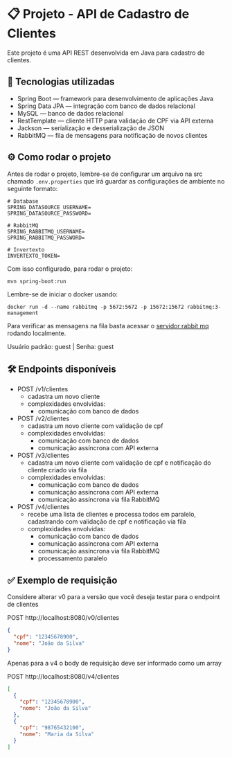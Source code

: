 # 📋 Projeto - API de Cadastro de Clientes
Este projeto é uma API REST desenvolvida em Java para cadastro de clientes.

## 🚀 Tecnologias utilizadas
- Spring Boot — framework para desenvolvimento de aplicações Java
- Spring Data JPA — integração com banco de dados relacional
- MySQL — banco de dados relacional
- RestTemplate — cliente HTTP para validação de CPF via API externa
- Jackson — serialização e desserialização de JSON
- RabbitMQ — fila de mensagens para notificação de novos clientes

## ⚙️ Como rodar o projeto

Antes de rodar o projeto, lembre-se de configurar um arquivo na src chamado `.env.properties` que irá guardar as configurações de ambiente no seguinte formato:
```
# Database
SPRING_DATASOURCE_USERNAME=
SPRING_DATASOURCE_PASSWORD=

# RabbitMQ
SPRING_RABBITMQ_USERNAME=
SPRING_RABBITMQ_PASSWORD=

# Invertexto
INVERTEXTO_TOKEN=
```

Com isso configurado, para rodar o projeto: 

```
mvn spring-boot:run
```

Lembre-se de iniciar o docker usando:
```
docker run -d --name rabbitmq -p 5672:5672 -p 15672:15672 rabbitmq:3-management
```
Para verificar as mensagens na fila basta acessar o [servidor rabbit mq](http://localhost:15672/#/nodes/rabbit%40de9c42bc1172) rodando localmente.

Usuário padrão: guest | Senha: guest

## 🛠️ Endpoints disponíveis
- POST /v1/clientes
    - cadastra um novo cliente
    - complexidades envolvidas:
        - comunicação com banco de dados
- POST /v2/clientes
    - cadastra um novo cliente com validação de cpf
    - complexidades envolvidas:
        - comunicação com banco de dados
        - comunicação assíncrona com API externa
- POST /v3/clientes 
  - cadastra um novo cliente com validação de cpf e notificação do cliente criado via fila
  - complexidades envolvidas:
      - comunicação com banco de dados
      - comunicação assíncrona com API externa
      - comunicação assíncrona via fila RabbitMQ
- POST /v4/clientes 
  - recebe uma lista de clientes e processa todos em paralelo, cadastrando com validação de cpf e notificação via fila 
  - complexidades envolvidas:
      - comunicação com banco de dados
      - comunicação assíncrona com API externa
      - comunicação assíncrona via fila RabbitMQ
      - processamento paralelo 

## ✅ Exemplo de requisição

Considere alterar v0 para a versão que você deseja testar para o endpoint de clientes

POST http://localhost:8080/v0/clientes

```json
{
  "cpf": "12345678900",
  "nome": "João da Silva"
}
```

Apenas para a v4 o body de requisição deve ser informado como um array

POST http://localhost:8080/v4/clientes

```json
[
  {
    "cpf": "12345678900",
    "nome": "João da Silva"
  },
  {
    "cpf": "98765432100",
    "nome": "Maria da Silva"
  }
]
```
